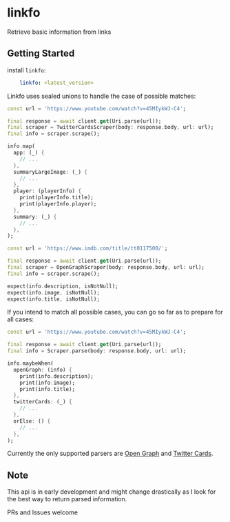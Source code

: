 # linkfo

Retrieve basic information from links

## Getting Started

install `linkfo`:

```yaml
    linkfo: <latest_version>
```

Linkfo uses sealed unions to handle the case of possible matches:

```dart
const url = 'https://www.youtube.com/watch?v=45MIykWJ-C4';

final response = await client.get(Uri.parse(url));
final scraper = TwitterCardsScraper(body: response.body, url: url);
final info = scraper.scrape();

info.map(
  app: (_) {
    // ...
  },
  summaryLargeImage: (_) {
    // ...
  },
  player: (playerInfo) {
    print(playerInfo.title);
    print(playerInfo.player);
  },
  summary: (_) {
    // ...
  },
);
```

```dart
const url = 'https://www.imdb.com/title/tt0117500/';

final response = await client.get(Uri.parse(url));
final scraper = OpenGraphScraper(body: response.body, url: url);
final info = scraper.scrape();

expect(info.description, isNotNull);
expect(info.image, isNotNull);
expect(info.title, isNotNull);
```

If you intend to match all possible cases, you can go so far as to prepare for all cases:

```dart
const url = 'https://www.youtube.com/watch?v=45MIykWJ-C4';

final response = await client.get(Uri.parse(url));
final info = Scraper.parse(body: response.body, url: url);

info.maybeWhen(
  openGraph: (info) {
    print(info.description);
    print(info.image);
    print(info.title);
  },
  twitterCards: (_) {
    // ...
  },
  orElse: () {
    // ...
  },
);
```

Currently the only supported parsers are [Open Graph](https://ogp.me/) and [Twitter Cards](https://developer.twitter.com/en/docs/twitter-for-websites/cards/guides/getting-started).

## Note

This api is in early development and might change drastically as I look for the best way to return parsed information.

PRs and Issues welcome
